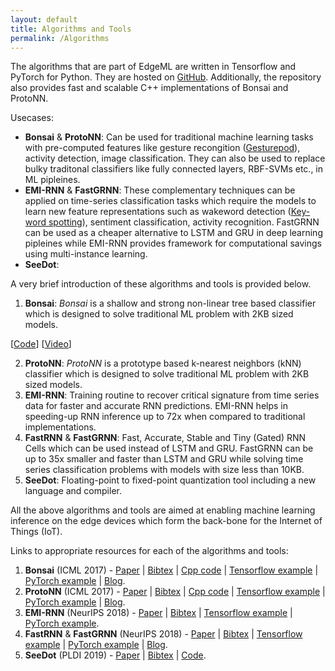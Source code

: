 ```yaml
---
layout: default
title: Algorithms and Tools
permalink: /Algorithms
---
```


The algorithms that are part of EdgeML are written in Tensorflow and PyTorch for Python.
They are hosted on [GitHub](https://github.com/Microsoft/EdgeML/).
Additionally, the repository also provides fast and scalable C++
implementations of Bonsai and ProtoNN. 

Usecases:
- **Bonsai** & **ProtoNN**: Can be used for traditional machine learning tasks with pre-computed features like gesture recongition ([Gesturepod](https://microsoft.github.io/EdgeML/Projects/GesturePod/instructable.html)), activity detection, image classification. They can also be used to replace bulky traditonal classifiers like fully connected layers, RBF-SVMs etc., in ML pipleines.
- **EMI-RNN** & **FastGRNN**: These complementary techniques can be applied on time-series classification tasks which require the models to learn new feature representations such as wakeword detection ([Key-word spotting](https://microsoft.github.io/EdgeML/Projects/WakeWord/instructable.html)), sentiment classification, activity recognition. FastGRNN can be used as a cheaper alternative to LSTM and GRU in deep learning pipleines while EMI-RNN provides framework for computational savings using multi-instance learning.
- **SeeDot**: 

A very brief introduction of these algorithms and tools is provided below.

1. **Bonsai**: *Bonsai* is a shallow and strong non-linear tree based classifier which is designed to solve traditional ML problem with 2KB sized models.
<span><br></span>
<span>
    [<a href="https://github.com/microsoft/EdgeML/tree/master/tf/examples/EMI-RNN">Code</a>]
    [<a href="https://youtu.be/l7PlPbWSbcc">Video</a>]
</span>

2. **ProtoNN**: *ProtoNN* is a prototype based k-nearest neighbors (kNN) classifier which is designed to solve traditional ML problem with 2KB sized models.
3. **EMI-RNN**: Training routine to recover critical signature from time series data for faster and accurate RNN predictions. EMI-RNN helps in speeding-up RNN inference up to 72x when compared to traditional implementations.
4. **FastRNN** & **FastGRNN**: Fast, Accurate, Stable and Tiny (Gated) RNN Cells which can be used instead of LSTM and GRU. FastGRNN can be up to 35x smaller and faster than LSTM and GRU while solving time series classification problems with models with size less than 10KB.
5. **SeeDot**: Floating-point to fixed-point quantization tool including a new language and compiler.

All the above algorithms and tools are aimed at enabling machine learning inference on the edge devices which form the back-bone for the Internet of Things (IoT).



Links to appropriate resources for each of the algorithms and tools:
1. **Bonsai** (ICML 2017) - [Paper](http://manikvarma.org/pubs/kumar17.pdf) | [Bibtex](http://manikvarma.org/pubs/selfbib.html#Kumar17) | [Cpp code](https://github.com/microsoft/EdgeML/tree/master/cpp) | [Tensorflow example](https://github.com/microsoft/EdgeML/tree/master/tf/examples/Bonsai) | [PyTorch example](https://github.com/microsoft/EdgeML/tree/master/pytorch/examples/Bonsai) | [Blog](https://blogs.microsoft.com/ai/ais-big-leap-tiny-devices-opens-world-possibilities/).
2. **ProtoNN** (ICML 2017) - [Paper](http://manikvarma.org/pubs/gupta17.pdf) | [Bibtex](http://manikvarma.org/pubs/selfbib.html#Gupta17) | [Cpp code](https://github.com/microsoft/EdgeML/tree/master/cpp) | [Tensorflow example](https://github.com/microsoft/EdgeML/tree/master/tf/examples/ProtoNN) | [PyTorch example](https://github.com/microsoft/EdgeML/tree/master/pytorch/examples/ProtoNN) | [Blog](https://blogs.microsoft.com/ai/ais-big-leap-tiny-devices-opens-world-possibilities/).
3. **EMI-RNN** (NeurIPS 2018) - [Paper](http://www.prateekjain.org/publications/all_papers/DennisPSJ18.pdf) | [Bibtex](https://dkdennis.xyz/static/emi-rnn-nips18-bibtex.html) | [Tensorflow example](https://github.com/microsoft/EdgeML/tree/master/tf/examples/EMI-RNN) | [PyTorch example](https://github.com/microsoft/EdgeML/tree/master/pytorch/examples/EMI-RNN).
4. **FastRNN** & **FastGRNN** (NeurIPS 2018) - [Paper](http://manikvarma.org/pubs/kusupati18.pdf) | [Bibtex](http://manikvarma.org/pubs/selfbib.html#Kusupati18) | [Tensorflow example](https://github.com/microsoft/EdgeML/tree/master/tf/examples/FastCells) | [PyTorch example](https://github.com/microsoft/EdgeML/tree/master/pytorch/examples/FastCells) | [Blog](https://www.microsoft.com/en-us/research/blog/fast-accurate-stable-and-tiny-breathing-life-into-iot-devices-with-an-innovative-algorithmic-approach/).
5. **SeeDot** (PLDI 2019) - [Paper](http://www.sridhargopinath.in/wp-content/uploads/2019/06/pldi19-SeeDot.pdf) | [Bibtex](https://dblp.org/rec/bibtex/conf/pldi/GopinathGSS19) | [Code](https://github.com/microsoft/EdgeML/tree/master/Tools/SeeDot).

 
<!-- Bonsai enables
high prediction accuracy while minimizing model size and prediction costs by a)
learning a single, shallow, sparse tree with powerful nodes, b) sparsely
projecting data into a low-dimensional space and c) jointly learning the tree
and projection parameters.

Get started with Bonsai through
<a style="color:var(--ms-green);"
href="https://github.com/Microsoft/EdgeML/tree/master/tf/examples/Bonsai">examples
</a>. Learn more about Bonsai from our
<a
href="http://manikvarma.org/pubs/kumar17.pdf"
style="color:var(--ms-green);">ICML '17 publication</a>.


## ProtoNN

*ProtoNN* is a multi-class classification algorithm, inspired by k-Nearest
Neighbor (kNN). Models generated by ProtoNN have several orders lowers storage
and prediction complexity. This is enabled by a) learning a small number of
prototypes to represent the entire training set, b) sparse low dimensional
projection of data and c) joint discriminative learning of the projection and
prototypes.

Get started with ProtoNN through
<a style="color:var(--ms-green);"
href="https://github.com/Microsoft/EdgeML/tree/master/tf/examples/ProtoNN">examples
</a>. Learn more about ProtoNN from our
<a
href="https://github.com/Microsoft/EdgeML/blob/master/docs/publications/ProtoNN.pdf"
style="color:var(--ms-green);">ICML '17 publication</a>.


## EMI-RNN

*EMI-RNN* is a Multiple Instance learning formulation for time-series data.
Early Multi Instance (EMI) RNN exploits the fact that a) *signature* of a
particular class is a small fraction of the overall data and b) class
signatures tend to be discernible early-on
to learn a model that not only enables early prediction but also improves
accuracy.

Get started with EMI-RNN through
<a style="color:var(--ms-green);"
href="https://github.com/Microsoft/EdgeML/tree/master/tf/examples/EMI-RNN">examples
</a>. Learn more about EMI-RNN from our
<a
href="https://github.com/Microsoft/EdgeML/blob/master/docs/publications/emi-rnn-nips18.pdf"
style="color:var(--ms-green);">NIPS '18 publication</a>.



## FastRNN and FastGRNN

*FastRNN* and *FastGRNN* are two novel RNN architectures (together called Fast
Cells) designed to address the twin RNN limiations of inaccurate training and 
inefficient prediction. FastRNN provably stabilizes the RNN training which 
usually suffers from vanishing and exploding gradients. FastGRNN is a gated RNN 
extended over FastRNN, that learns low-rank, sparse and quantized weight matrices 
resulting in models that are up to **35x** smaller and faster for inference compared 
to LSTM/GRU without compromising prediction accuracies.

Get started with Fast Cells through
<a style="color:var(--ms-green);"
href="https://github.com/Microsoft/EdgeML/tree/master/tf/examples/FastCells">examples.</a>
Learn more about Fast Cells from our
<a
href="http://manikvarma.org/pubs/kusupati18.pdf"
style="color:var(--ms-green);">NIPS '18 publication</a>. -->
